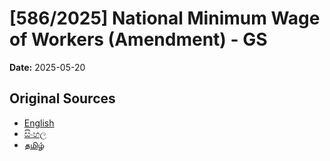 # [586/2025] National Minimum Wage of Workers (Amendment) - GS

**Date:** 2025-05-20

## Original Sources

- [English](https://documents.gov.lk/view/bills/2025/5/586-2025_E.pdf)
- [සිංහල](https://documents.gov.lk/view/bills/2025/5/586-2025_S.pdf)
- [தமிழ்](https://documents.gov.lk/view/bills/2025/5/586-2025_T.pdf)
